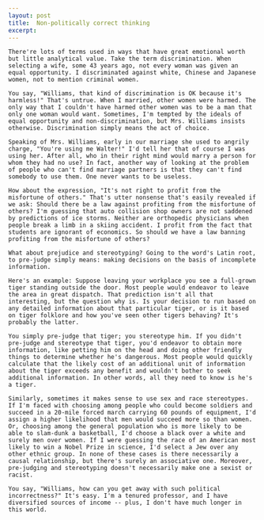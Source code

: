 ```yaml
---
layout: post
title:  Non-politically correct thinking
excerpt:
---
```












	There're lots of terms used in ways that have great emotional worth but little analytical value. Take the term discrimination. When selecting a wife, some 43 years ago, not every woman was given an equal opportunity. I discriminated against white, Chinese and Japanese women, not to mention criminal women.

	You say, "Williams, that kind of discrimination is OK because it's harmless!" That's untrue. When I married, other women were harmed. The only way that I couldn't have harmed other women was to be a man that only one woman would want. Sometimes, I'm tempted by the ideals of equal opportunity and non-discrimination, but Mrs. Williams insists otherwise. Discrimination simply means the act of choice.

	Speaking of Mrs. Williams, early in our marriage she used to angrily charge, "You're using me Walter!" I'd tell her that of course I was using her. After all, who in their right mind would marry a person for whom they had no use? In fact, another way of looking at the problem of people who can't find marriage partners is that they can't find somebody to use them. One never wants to be useless.

	How about the expression, "It's not right to profit from the misfortune of others." That's utter nonsense that's easily revealed if we ask: Should there be a law against profiting from the misfortune of others? I'm guessing that auto collision shop owners are not saddened by predictions of ice storms. Neither are orthopedic physicians when people break a limb in a skiing accident. I profit from the fact that students are ignorant of economics. So should we have a law banning profiting from the misfortune of others?

	What about prejudice and stereotyping? Going to the word's Latin root, to pre-judge simply means: making decisions on the basis of incomplete information.

	Here's an example: Suppose leaving your workplace you see a full-grown tiger standing outside the door. Most people would endeavor to leave the area in great dispatch. That prediction isn't all that interesting, but the question why is. Is your decision to run based on any detailed information about that particular tiger, or is it based on tiger folklore and how you've seen other tigers behaving? It's probably the latter.

	You simply pre-judge that tiger; you stereotype him. If you didn't pre-judge and stereotype that tiger, you'd endeavor to obtain more information, like petting him on the head and doing other friendly things to determine whether he's dangerous. Most people would quickly calculate that the likely cost of an additional unit of information about the tiger exceeds any benefit and wouldn't bother to seek additional information. In other words, all they need to know is he's a tiger.

	Similarly, sometimes it makes sense to use sex and race stereotypes. If I'm faced with choosing among people who could become soldiers and succeed in a 20-mile forced march carrying 60 pounds of equipment, I'd assign a higher likelihood that men would succeed more so than women. Or, choosing among the general population who is more likely to be able to slam-dunk a basketball, I'd choose a black over a white and surely men over women. If I were guessing the race of an American most likely to win a Nobel Prize in science, I'd select a Jew over any other ethnic group. In none of these cases is there necessarily a causal relationship, but there's surely an associative one. Moreover, pre-judging and stereotyping doesn't necessarily make one a sexist or racist.

	You say, "Williams, how can you get away with such political incorrectness?" It's easy. I'm a tenured professor, and I have diversified sources of income -- plus, I don't have much longer in this world.


